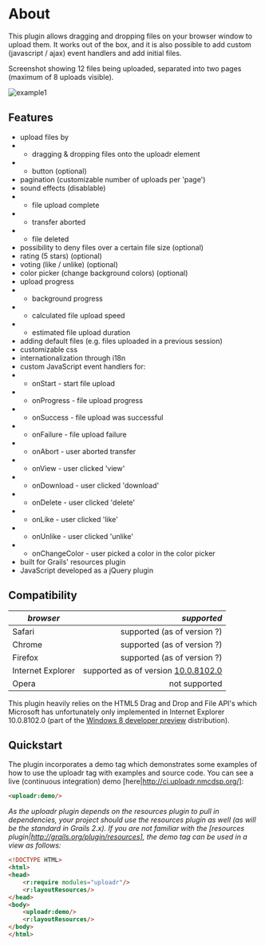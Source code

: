 # About
This plugin allows dragging and dropping files on your browser window to upload them. It works out of the box, and it is also possible to add custom (javascript / ajax) event handlers and add initial files.

Screenshot showing 12 files being uploaded, separated into two pages (maximum of 8 uploads visible).

![example1](http://grails.org/wikiImage/plugin-uploadr-screenshots/uploadr-uploading.png)

## Features
* upload files by
* * dragging & dropping files onto the uploadr element
* * button (optional)
* pagination (customizable number of uploads per 'page')
* sound effects (disablable)
* * file upload complete
* * transfer aborted
* * file deleted
* possibility to deny files over a certain file size (optional)
* rating (5 stars) (optional)
* voting (like / unlike) (optional)
* color picker (change background colors) (optional)
* upload progress
* * background progress
* * calculated file upload speed
* * estimated file upload duration
* adding default files (e.g. files uploaded in a previous session)
* customizable css
* internationalization through i18n
* custom JavaScript event handlers for:
* * onStart - start file upload
* * onProgress - file upload progress
* * onSuccess - file upload was successful
* * onFailure - file upload failure
* * onAbort - user aborted transfer
* * onView - user clicked 'view'
* * onDownload - user clicked 'download'
* * onDelete - user clicked 'delete'
* * onLike - user clicked 'like'
* * onUnlike - user clicked 'unlike'
* * onChangeColor - user picked a color in the color picker
* built for Grails' resources plugin
* JavaScript developed as a jQuery plugin

## Compatibility

| *browser* | *supported* |
|-----------|------------:|
| Safari | supported (as of version ?) |
| Chrome | supported (as of version ?) |
| Firefox | supported (as of version ?) |
| Internet Explorer | supported as of version [10.0.8102.0](http://ie.microsoft.com/testdrive/) |
| Opera | not supported |

This plugin heavily relies on the HTML5 Drag and Drop and File API's which Microsoft has unfortunately only implemented in Internet Explorer 10.0.8102.0 (part of the [Windows 8 developer preview](http://msdn.microsoft.com/en-us/windows/apps/br229516) distribution).

## Quickstart
The plugin incorporates a demo tag which demonstrates some examples of how to use the uploadr tag with examples and source code. You can see a live (continuous integration) demo [here|http://ci.uploadr.nmcdsp.org/]:

```html
<uploadr:demo/>
```
	
*As the *uploadr* plugin depends on the resources plugin to pull in dependencies, your project should use the resources plugin as well (as will be the standard in Grails 2.x). If you are not familiar with the [resources plugin|http://grails.org/plugin/resources], the _demo_ tag can be used in a view as follows:*

```html
<!DOCTYPE HTML>
<html>
<head>
	<r:require modules="uploadr"/>
	<r:layoutResources/>
</head>
<body>
	<uploadr:demo/>
	<r:layoutResources/>
</body>
</html>
```

